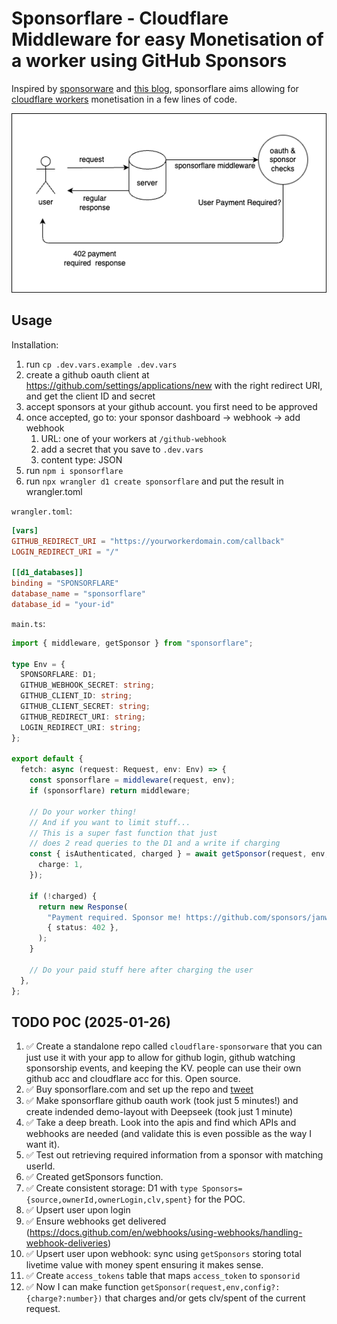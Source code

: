 # Sponsorflare - Cloudflare Middleware for easy Monetisation of a worker using GitHub Sponsors

Inspired by [sponsorware](https://github.com/sponsorware/docs) and [this blog](https://calebporzio.com/sponsorware), sponsorflare aims allowing for [cloudflare workers](https://workers.cloudflare.com) monetisation in a few lines of code.

![](flow.drawio.png)

## Usage

Installation:

1. run `cp .dev.vars.example .dev.vars`
2. create a github oauth client at https://github.com/settings/applications/new with the right redirect URI, and get the client ID and secret
3. accept sponsors at your github account. you first need to be approved
4. once accepted, go to: your sponsor dashboard -> webhook -> add webhook
   1. URL: one of your workers at `/github-webhook`
   2. add a secret that you save to `.dev.vars`
   3. content type: JSON
5. run `npm i sponsorflare`
6. run `npx wrangler d1 create sponsorflare` and put the result in wrangler.toml

`wrangler.toml`:

```toml
[vars]
GITHUB_REDIRECT_URI = "https://yourworkerdomain.com/callback"
LOGIN_REDIRECT_URI = "/"

[[d1_databases]]
binding = "SPONSORFLARE"
database_name = "sponsorflare"
database_id = "your-id"
```

`main.ts`:

```typescript
import { middleware, getSponsor } from "sponsorflare";

type Env = {
  SPONSORFLARE: D1;
  GITHUB_WEBHOOK_SECRET: string;
  GITHUB_CLIENT_ID: string;
  GITHUB_CLIENT_SECRET: string;
  GITHUB_REDIRECT_URI: string;
  LOGIN_REDIRECT_URI: string;
};

export default {
  fetch: async (request: Request, env: Env) => {
    const sponsorflare = middleware(request, env);
    if (sponsorflare) return middleware;

    // Do your worker thing!
    // And if you want to limit stuff...
    // This is a super fast function that just
    // does 2 read queries to the D1 and a write if charging
    const { isAuthenticated, charged } = await getSponsor(request, env, {
      charge: 1,
    });

    if (!charged) {
      return new Response(
        "Payment required. Sponsor me! https://github.com/sponsors/janwilmake",
        { status: 402 },
      );
    }

    // Do your paid stuff here after charging the user
  },
};
```

## TODO POC (2025-01-26)

1. ✅ Create a standalone repo called `cloudflare-sponsorware` that you can just use it with your app to allow for github login, github watching sponsorship events, and keeping the KV. people can use their own github acc and cloudflare acc for this. Open source.
2. ✅ Buy sponsorflare.com and set up the repo and [tweet](https://x.com/janwilmake/status/1883493435635585198)
3. ✅ Make sponsorflare github oauth work (took just 5 minutes!) and create indended demo-layout with Deepseek (took just 1 minute)
4. ✅ Take a deep breath. Look into the apis and find which APIs and webhooks are needed (and validate this is even possible as the way I want it).
5. ✅ Test out retrieving required information from a sponsor with matching userId.
6. ✅ Created getSponsors function.
7. ✅ Create consistent storage: D1 with `type Sponsors={source,ownerId,ownerLogin,clv,spent}` for the POC.
8. ✅ Upsert user upon login
9. ✅ Ensure webhooks get delivered (https://docs.github.com/en/webhooks/using-webhooks/handling-webhook-deliveries)
10. ✅ Upsert user upon webhook: sync using `getSponsors` storing total livetime value with money spent ensuring it makes sense.
11. ✅ Create `access_tokens` table that maps `access_token` to `sponsorid`
12. ✅ Now I can make function `getSponsor(request,env,config?:{charge?:number})` that charges and/or gets clv/spent of the current request.
